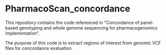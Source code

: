 # PharmacoScan_concordance

This repository contains the code referenced in "Concordance of panel-based genotyping and whole genome sequencing for pharmacogenomics implementation".

The purpose of this code is to extract regions of interest from genomic VCF files for concordance evaluation.
